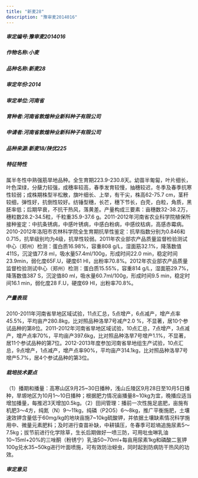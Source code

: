 ```yaml
---
title: "新麦28"
description: "豫审麦2014016"
---
```

##### 审定编号:豫审麦2014016

##### 作物名称:小麦

##### 品种名称:新麦28

##### 审定年份:2014

##### 审定单位:河南省

##### 育种者:河南省敦煌种业新科种子有限公司

##### 申请者:河南省敦煌种业新科种子有限公司

##### 品种来源:新麦18/陕优225


##### 特征特性
属半冬性中熟强筋旱地品种。全生育期223.9-230.8天。幼苗半匍匐，叶片细长，叶色深绿，分蘖力较强，成穗率较高，春季发育较慢，抽穗较迟，冬季及春季抗寒性较弱；成株期株型半松散，旗叶细长、上举，有干尖，株高62-75.7 cm，茎秆较细，弹性好，抗倒性较好。纺锤型穗，长芒，穗下节长，白壳，白粒，角质，黑胚率低；后期早衰，不抗干热风，落黄差。产量构成三要素：亩穗数32-38.2万，穗粒数28.2-34.5粒，千粒重35.9-37.6 g。2011-2012年河南省农业科学院植保所接种鉴定：中抗条锈病，中感叶锈病，中感白粉病，中感纹枯病，高感赤霉病。2010-2012年洛阳市农林科学院全生育期抗旱性鉴定：抗旱指数分别为0.846和0.715，抗旱级别均为4级，抗旱性较弱。2011年农业部农产品质量监督检验测试中心（郑州）检测：蛋白质16.98%，容重808 g/L，湿面筋32.1%，降落数值411S，沉淀值77.8 ml，吸水量57.4ml/100g，形成时间22.0 min，稳定时间23.9min，弱化度65F.U，硬度61 HI，出粉率70.8%。2012年农业部农产品质量监督检验测试中心（郑州）检测：蛋白质15.55%，容重814 g/L，湿面筋29.7%，降落数值387 S，沉淀值80 ml，吸水量60.7ml/100g，形成时间9.5 min，稳定时间16.1 min，弱化度28 F.U，硬度69 HI，出粉率70.8%。


##### 产量表现
2010-2011年河南省旱地区域试验，11点汇总，5点增产，6点减产，增产点率45.5%，平均亩产280.8kg，比对照品种洛旱7号减产2.0 %，不显著，居10个参试品种的第8位。2011-2012年河南省旱地区域试验，10点汇总，7点增产，3点减产，增产点率70%，平均亩产397.6kg，比对照品种洛旱7号增产1.1%，不显著，居11个参试品种的第7位。2012-2013年度参加河南省旱地组生产试验，10点汇总，9点增产，1点减产，增产点率90%，平均亩产314.1kg，比对照品种洛旱7号增产5.7%，居4个参试品种的第3位。


##### 栽培技术要点
（1）播期和播量：高寒山区9月25~30日播种，浅山丘陵区9月28日至10月5日播种，旱塬地区为10月1～10日播种；根据肥力情况亩播量8~10kg为宜，晚播应适当增加播量，每推迟3天增加0.5kg。（2）田间管理：播前一次性施足底肥，亩施有机肥3～4方，纯氮（N）9～11kg，纯磷（P2O5）6～8kg，推广平衡施肥，土壤速效钾含量低于60mg/kg的地块亩施7~10kg硫酸钾，并依据土壤缺素情况科学施用中、微量元素肥料；及时进行查苗补缺，中耕镇压，冬春季可趁墒追施尿素5～7.5kg；拔节前进行化学除草，生长后期做好一喷三防，可用吡虫啉乳油10~15ml+20%的三唑酮（粉锈宁）乳油50~70ml+每亩用尿素1kg和磷酸二氢钾100g兑水35~50kg进行叶面喷施，可有效防治蚜虫，同时起到防病防干热风的功效。


##### 审定意见

